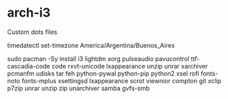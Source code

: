 # arch-i3
Custom dots files

timedatectl set-timezone America/Argentina/Buenos_Aires

sudo pacman -Sy install i3 lightdm xorg pulseaudio pavucontrol ttf-cascadia-code code rxvt-unicode lxappearance unzip unrar xarchiver pcmanfm udisks tar feh python-pywal python-pip python2 xsel rofi fonts-noto fonts-mplus xsettingsd lxappearance scrot viewnior compton git xclip p7zip unrar unzip zip unarchiver samba gvfs-smb

